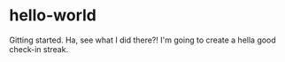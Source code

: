 # hello-world
Gitting started. Ha, see what I did there?!
I'm going to create a hella good check-in streak.
